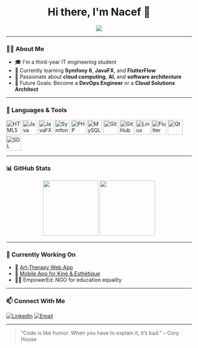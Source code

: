 <h1 align="center">Hi there, I'm Nacef 👋</h1>

<p align="center">
  <img src="https://readme-typing-svg.herokuapp.com/?lines=Informatics+Engineer+Student;Passionate+about+Tech+%F0%9F%92%BB;Open+Source+Enthusiast&center=true&width=500&height=45">
</p>

---

### 🧑‍💻 About Me

- 🎓 I'm a third-year IT engineering student
- 🌱 Currently learning **Symfony 6**, **JavaFX**, and **FlutterFlow**
- 🧠 Passionate about **cloud computing**, **AI**, and **software architecture**
- 🎯 Future Goals: Become a **DevOps Engineer** or a **Cloud Solutions Architect**

---

### 🚀 Languages & Tools

<p align="left">
  <img src="https://cdn.jsdelivr.net/gh/devicons/devicon/icons/html5/html5-original.svg" width="40" height="40" alt="HTML5"/>
  <img src="https://cdn.jsdelivr.net/gh/devicons/devicon/icons/java/java-original.svg" width="40" height="40" alt="Java"/>
  <img src="https://upload.wikimedia.org/wikipedia/commons/9/95/JavaFX_Logo.png" width="40" height="40" alt="JavaFX"/>
  <img src="https://cdn.jsdelivr.net/gh/devicons/devicon/icons/symfony/symfony-original.svg" width="40" height="40" alt="Symfony"/>
  <img src="https://cdn.jsdelivr.net/gh/devicons/devicon/icons/php/php-original.svg" width="40" height="40" alt="PHP"/>
  <img src="https://cdn.jsdelivr.net/gh/devicons/devicon/icons/mysql/mysql-original.svg" width="40" height="40" alt="MySQL"/>
  <img src="https://cdn.jsdelivr.net/gh/devicons/devicon/icons/git/git-original.svg" width="40" height="40" alt="Git"/>
  <img src="https://cdn.jsdelivr.net/gh/devicons/devicon/icons/github/github-original.svg" width="40" height="40" alt="GitHub"/>
  <img src="https://cdn.jsdelivr.net/gh/devicons/devicon/icons/linux/linux-original.svg" width="40" height="40" alt="Linux"/>
  <img src="https://cdn.jsdelivr.net/gh/devicons/devicon/icons/flutter/flutter-original.svg" width="40" height="40" alt="Flutter"/>
  <img src="https://cdn.jsdelivr.net/gh/devicons/devicon/icons/qt/qt-original.svg" width="40" height="40" alt="Qt"/>
  <img src="https://cdn.jsdelivr.net/gh/devicons/devicon/icons/sdl/sdl-original.svg" width="40" height="40" alt="SDL"/>
</p>


---

### 📊 GitHub Stats

<p align="center">
  <img src="https://github-readme-stats.vercel.app/api?username=nacefmoula&show_icons=true&theme=tokyonight" height="150"/>
  <img src="https://github-readme-stats.vercel.app/api/top-langs/?username=nacefmoula&layout=compact&theme=tokyonight" height="150"/>
</p>

---

### 🧠 Currently Working On

- 🎨 [Art-Therapy Web App](https://github.com/YOUR_REPO)
- 📱 [Mobile App for Kiné & Esthétique](https://github.com/YOUR_REPO)
- 🧑‍🏫 EmpowerEd: NGO for education equality

---

### 📫 Connect With Me

[![LinkedIn](https://img.shields.io/badge/LinkedIn-blue?style=flat&logo=linkedin&logoColor=white)](https://www.linkedin.com/in/nacef-moula-775041192/)
[![Email](https://img.shields.io/badge/Email-D14836?style=flat&logo=gmail&logoColor=white)](mailto:nacef.moula@esprit.tn)

---

> “Code is like humor. When you have to explain it, it’s bad.” – Cory House
